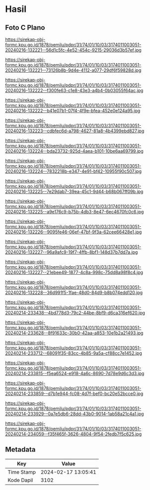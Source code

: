 # Hasil

## Foto C Plano

https://sirekap-obj-formc.kpu.go.id/1878/pemilu/pdpr/31/74/01/10/03/3174011003051-20240216-132221--56d1c5fc-4e52-454c-9215-29036d3b57ef.jpg

https://sirekap-obj-formc.kpu.go.id/1878/pemilu/pdpr/31/74/01/10/03/3174011003051-20240216-132221--73126b8b-9d4e-4112-a077-29df6f59828d.jpg

https://sirekap-obj-formc.kpu.go.id/1878/pemilu/pdpr/31/74/01/10/03/3174011003051-20240216-132222--f300fe63-c1e8-43e3-a4b4-0b03055f64ac.jpg

https://sirekap-obj-formc.kpu.go.id/1878/pemilu/pdpr/31/74/01/10/03/3174011003051-20240216-132222--b41e07b1-07f4-4f9e-bfea-452e0e124a95.jpg

https://sirekap-obj-formc.kpu.go.id/1878/pemilu/pdpr/31/74/01/10/03/3174011003051-20240216-132223--cdbfec6d-a798-4627-81a8-4b4399ebd827.jpg

https://sirekap-obj-formc.kpu.go.id/1878/pemilu/pdpr/31/74/01/10/03/3174011003051-20240216-132224--bda23732-925d-4aea-b101-10be6aa69799.jpg

https://sirekap-obj-formc.kpu.go.id/1878/pemilu/pdpr/31/74/01/10/03/3174011003051-20240216-132224--7832218b-e347-4e91-bf42-10955f90c507.jpg

https://sirekap-obj-formc.kpu.go.id/1878/pemilu/pdpr/31/74/01/10/03/3174011003051-20240216-132225--7e29dab7-39ea-45c1-9d44-b68b067ff09b.jpg

https://sirekap-obj-formc.kpu.go.id/1878/pemilu/pdpr/31/74/01/10/03/3174011003051-20240216-132225--a9e176c9-b75b-4db3-8e47-6ec4670fc0c6.jpg

https://sirekap-obj-formc.kpu.go.id/1878/pemilu/pdpr/31/74/01/10/03/3174011003051-20240216-132226--9095fe46-06ef-47bf-9f3a-62cee66428e1.jpg

https://sirekap-obj-formc.kpu.go.id/1878/pemilu/pdpr/31/74/01/10/03/3174011003051-20240216-132227--96a9afc9-19f7-4ffb-8bf1-148d37b7dd7a.jpg

https://sirekap-obj-formc.kpu.go.id/1878/pemilu/pdpr/31/74/01/10/03/3174011003051-20240216-132227--21ebee49-1877-4c8a-998c-75dd8a98f8c4.jpg

https://sirekap-obj-formc.kpu.go.id/1878/pemilu/pdpr/31/74/01/10/03/3174011003051-20240216-132228--36d991f5-1fae-48d0-84d9-b8b074edd120.jpg

https://sirekap-obj-formc.kpu.go.id/1878/pemilu/pdpr/31/74/01/10/03/3174011003051-20240214-233438--4bd778d3-79c2-44be-8bf9-d6ca316ef620.jpg

https://sirekap-obj-formc.kpu.go.id/1878/pemilu/pdpr/31/74/01/10/03/3174011003051-20240214-233628--8f91633c-30b0-42aa-a853-10e1b2a21493.jpg

https://sirekap-obj-formc.kpu.go.id/1878/pemilu/pdpr/31/74/01/10/03/3174011003051-20240214-233712--68091f35-83cc-4b85-9a5a-cf88cc7e1452.jpg

https://sirekap-obj-formc.kpu.go.id/1878/pemilu/pdpr/31/74/01/10/03/3174011003051-20240214-233815--f5ea6524-e918-4a6c-8690-7d78e9d6c3d3.jpg

https://sirekap-obj-formc.kpu.go.id/1878/pemilu/pdpr/31/74/01/10/03/3174011003051-20240214-233859--d7b1e944-fc08-4d7f-bef0-bc20e52bcce0.jpg

https://sirekap-obj-formc.kpu.go.id/1878/pemilu/pdpr/31/74/01/10/03/3174011003051-20240214-233929--0a7e5db6-28dd-43b0-9014-1ab58a21c4a1.jpg

https://sirekap-obj-formc.kpu.go.id/1878/pemilu/pdpr/31/74/01/10/03/3174011003051-20240214-234059--f35f465f-3626-4804-9f54-2fedb7f5c625.jpg


## Metadata

| Key        | Value               |
| ---------- | ------------------- |
| Time Stamp | 2024-02-17 13:05:41 |
| Kode Dapil | 3102                |



